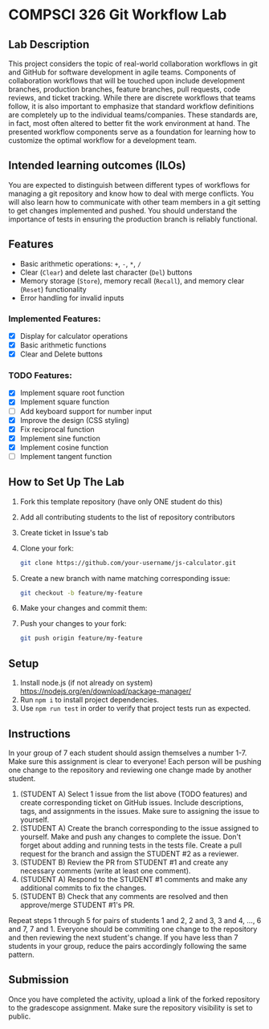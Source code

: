 # COMPSCI 326 Git Workflow Lab

## Lab Description

This project considers the topic of real-world collaboration workflows in git
and GitHub for software development in agile teams. Components of collaboration
workflows that will be touched upon include development branches, production
branches, feature branches, pull requests, code reviews, and ticket tracking.
While there are discrete workflows that teams follow, it is also important to
emphasize that standard workflow definitions are completely up to the individual
teams/companies. These standards are, in fact, most often altered to better fit
the work environment at hand. The presented workflow components serve as a
foundation for learning how to customize the optimal workflow for a development
team.

## Intended learning outcomes (ILOs)

You are expected to distinguish between different types of workflows for
managing a git repository and know how to deal with merge conflicts. You will
also learn how to communicate with other team members in a git setting to get
changes implemented and pushed. You should understand the importance of tests in
ensuring the production branch is reliably functional.

## Features

- Basic arithmetic operations: `+`, `-`, `*`, `/`
- Clear (`Clear`) and delete last character (`Del`) buttons
- Memory storage (`Store`), memory recall (`Recall`), and memory clear (`Reset`)
  functionality
- Error handling for invalid inputs

### Implemented Features:

- [x] Display for calculator operations
- [x] Basic arithmetic functions
- [x] Clear and Delete buttons

### TODO Features:

- [x] Implement square root function
- [x] Implement square function
- [ ] Add keyboard support for number input
- [x] Improve the design (CSS styling)
- [x] Fix reciprocal function
- [x] Implement sine function
- [x] Implement cosine function
- [ ] Implement tangent function

## How to Set Up The Lab

1. Fork this template repository (have only ONE student do this)
2. Add all contributing students to the list of repository contributors
3. Create ticket in Issue's tab
4. Clone your fork:
   ```bash
   git clone https://github.com/your-username/js-calculator.git
   ```
5. Create a new branch with name matching corresponding issue:
   ```bash
   git checkout -b feature/my-feature
   ```

6. Make your changes and commit them:
7. Push your changes to your fork:
   ```bash
   git push origin feature/my-feature
   ```

## Setup
1. Install node.js (if not already on system) https://nodejs.org/en/download/package-manager/
2. Run `npm i` to install project dependencies.
3. Use `npm run test` in order to verify that project tests run as expected.

## Instructions

In your group of 7 each student should assign themselves a number 1-7. Make sure this assignment is clear to everyone! Each person will be pushing one change to the repository and reviewing one change made by another student.

1. (STUDENT A) Select 1 issue from the list above (TODO features) and create corresponding ticket on GitHub issues. Include descriptions, tags, and assignments in the issues. Make sure to assigning the issue to yourself.
2. (STUDENT A) Create the branch corresponding to the issue assigned to yourself. Make and push any changes to complete the issue. Don't forget about adding and running tests in the tests file. Create a pull request for the branch and assign the STUDENT #2 as a reviewer.
3. (STUDENT B) Review the PR from STUDENT #1 and create any necessary comments (write at least one comment).
4. (STUDENT A) Respond to the STUDENT #1 comments and make any additional commits to fix the changes.
5. (STUDENT B) Check that any comments are resolved and then approve/merge STUDENT #1's PR.

Repeat steps 1 through 5 for pairs of students 1 and 2, 2 and 3, 3 and 4, ..., 6 and 7, 7 and 1. Everyone should be commiting one change to the repository and then reviewing the next student's change. If you have less than 7 students in your group, reduce the pairs accordingly following the same pattern.

## Submission

Once you have completed the activity, upload a link of the forked repository to the gradescope assignment. Make sure the repository visibility is set to public.
